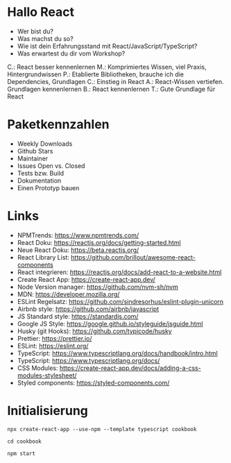 # Hallo React

- Wer bist du?
- Was machst du so?
- Wie ist dein Erfahrungsstand mit React/JavaScript/TypeScript?
- Was erwartest du dir vom Workshop?

C.: React besser kennenlernen
M.: Komprimiertes Wissen, viel Praxis, Hintergrundwissen
P.: Etablierte Bibliotheken, brauche ich die Dependencies, Grundlagen
C.: Einstieg in React
A.: React-Wissen vertiefen. Grundlagen kennenlernen
B.: React kennenlernen
T.: Gute Grundlage für React

# Paketkennzahlen

- Weekly Downloads
- Github Stars
- Maintainer
- Issues Open vs. Closed
- Tests bzw. Build
- Dokumentation
- Einen Prototyp bauen

# Links

- NPMTrends: https://www.npmtrends.com/
- React Doku: https://reactjs.org/docs/getting-started.html
- Neue React Doku: https://beta.reactjs.org/
- React Library List: https://github.com/brillout/awesome-react-components
- React integrieren: https://reactjs.org/docs/add-react-to-a-website.html
- Create React App: https://create-react-app.dev/
- Node Version manager: https://github.com/nvm-sh/nvm
- MDN: https://developer.mozilla.org/
- ESLint Regelsatz: https://github.com/sindresorhus/eslint-plugin-unicorn
- Airbnb style: https://github.com/airbnb/javascript
- JS Standard style: https://standardjs.com/
- Google JS Style: https://google.github.io/styleguide/jsguide.html
- Husky (git Hooks): https://github.com/typicode/husky
- Prettier: https://prettier.io/
- ESLint: https://eslint.org/
- TypeScript: https://www.typescriptlang.org/docs/handbook/intro.html
- TypeScript: https://www.typescriptlang.org/docs/
- CSS Modules: https://create-react-app.dev/docs/adding-a-css-modules-stylesheet/
- Styled components: https://styled-components.com/

# Initialisierung

`npx create-react-app --use-npm --template typescript cookbook`

`cd cookbook`

`npm start`
